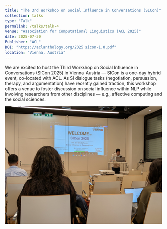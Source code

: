 ```yaml
---
title: "The 3rd Workshop on Social Influence in Conversations (SICon)"
collection: talks
type: "Talk"
permalink: /talks/talk-4
venue: "Association for Computational Linguistics (ACL 2025)"
date: 2025-07-30
Publisher: "ACL"
DOI: "https://aclanthology.org/2025.sicon-1.0.pdf"
location: "Vienna, Austria"
---
```


We are excited to host the Third Workshop on Social Influence in Conversations (SICon 2025) in Vienna, Austria — SICon is a one-day hybrid event, co-located with ACL. As SI dialogue tasks (negotiation, persuasion, therapy, and argumentation) have recently gained traction, this workshop offers a venue to foster discussion on social influence within NLP while involving researchers from other disciplines — e.g., affective computing and the social sciences.
 
<img src="/images/vienna-acl-sicon.jpg" alt="Conference Image4" width="600"/> 


